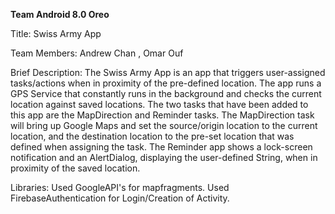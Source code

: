 **Team Android 8.0 Oreo**

Title: Swiss Army App

Team Members: Andrew Chan , Omar Ouf

Brief Description:
	The Swiss Army App is an app that triggers user-assigned tasks/actions when in proximity of the pre-defined location.
	The app runs a GPS Service that constantly runs in the background and checks the current location against saved locations.
	The two tasks that have been added to this app are the MapDirection and Reminder tasks. The MapDirection task will bring up Google Maps
	and set the source/origin location to the current location, and the destination location to the pre-set location that was defined 
	when assigning the task. The Reminder app shows a lock-screen notification and an AlertDialog, displaying the user-defined String,
	when in proximity of the saved location.

	
Libraries:
	Used GoogleAPI's for mapfragments.
	Used FirebaseAuthentication for Login/Creation of Activity.
	